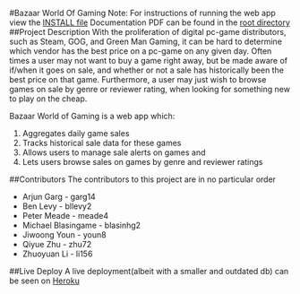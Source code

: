 #Bazaar World Of Gaming
Note: For instructions of running the web app view the [INSTALL file](INSTALL.md)
Documentation PDF can be found in the [root directory](project_documentation.pdf)
##Project Description
With the proliferation of digital pc-game distributors, such as Steam, GOG, and Green Man Gaming, it can be hard to determine which vendor has the best price on a pc-game on any given day. Often times a user may not want to buy a game right away, but be made aware of if/when it goes on sale, and whether or not a sale has historically been the best price on that game. Furthermore, a user may just wish to browse games on sale by genre or reviewer rating, when looking for something new to play on the cheap.

Bazaar World of Gaming is a web app which:

1. Aggregates daily game sales 
2. Tracks historical sale data for these games 
3. Allows users to manage sale alerts on games and 
4. Lets users browse sales on games by genre and reviewer ratings

##Contributors
The contributors to this project are in no particular order

* Arjun Garg 	     - 	garg14
* Ben Levy 	     -	bllevy2
* Peter Meade	     -	meade4
* Michael Blasingame -	blasinhg2
* Jiwoong Youn	     - 	youn8
* Qiyue Zhu	     - 	zhu72
* Zhuoyuan Li	     -  li156	

##Live Deploy
A live deployment(albeit with a smaller and outdated db) can be seen on [Heroku](http://bazaarworldofgaming.herokuapp.com/)
